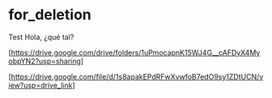 # for_deletion
Test
Hola, ¿qué tal?

[https://drive.google.com/drive/folders/1uPmocapnK15WJ4G__cAFDyX4MyobpYN2?usp=sharing]

[https://drive.google.com/file/d/1s8apakEPdRFwXvwfoB7edO9sy1ZDtUCN/view?usp=drive_link]
